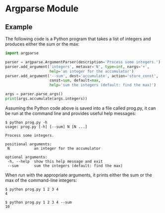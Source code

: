 # Argparse Module

## Example
The following code is a Python program that takes a list of integers and produces either the sum or the max:
```python
import argparse

parser = argparse.ArgumentParser(description='Process some integers.')
parser.add_argument('integers', metavar='N', type=int, nargs='+',
                    help='an integer for the accumulator')
parser.add_argument('--sum', dest='accumulate', action='store_const',
                    const=sum, default=max,
                    help='sum the integers (default: find the max)')

args = parser.parse_args()
print(args.accumulate(args.integers))
```
Assuming the Python code above is saved into a file called prog.py, 
it can be run at the command line and provides useful help messages:
```
$ python prog.py -h
usage: prog.py [-h] [--sum] N [N ...]

Process some integers.

positional arguments:
 N           an integer for the accumulator

optional arguments:
 -h, --help  show this help message and exit
 --sum       sum the integers (default: find the max)
 ```
When run with the appropriate arguments, it prints either the sum or the max of the command-line integers:
```
$ python prog.py 1 2 3 4
4

$ python prog.py 1 2 3 4 --sum
10
```
